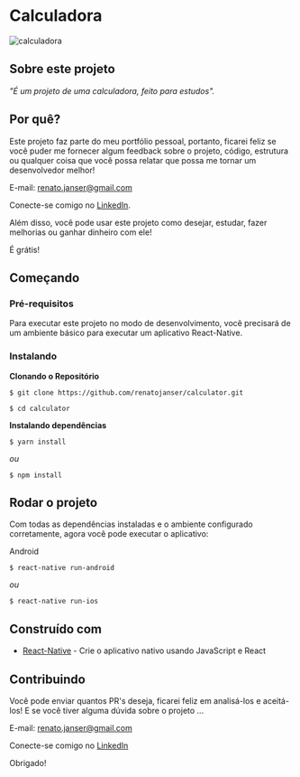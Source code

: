 # Calculadora

![calculadora](https://user-images.githubusercontent.com/8655332/67316457-da116180-f4de-11e9-825a-4da112474c59.png)

## Sobre este projeto

_"É um projeto de uma calculadora, feito para estudos"._


## Por quê?

Este projeto faz parte do meu portfólio pessoal, portanto, ficarei feliz se você puder me fornecer algum feedback sobre o projeto, código, estrutura ou qualquer coisa que você possa relatar que possa me tornar um desenvolvedor melhor!

E-mail: renato.janser@gmail.com

Conecte-se comigo no [LinkedIn](https://www.linkedin.com/in/renato-janser/).

Além disso, você pode usar este projeto como desejar, estudar, fazer melhorias ou ganhar dinheiro com ele!

É grátis!

## Começando

### Pré-requisitos

Para executar este projeto no modo de desenvolvimento, você precisará de um ambiente básico para executar um aplicativo React-Native.

### Instalando

**Clonando o Repositório**
```
$ git clone https://github.com/renatojanser/calculator.git

$ cd calculator
```

**Instalando dependências**
```
$ yarn install
```

_ou_

```
$ npm install
```


##  Rodar o projeto

Com todas as dependências instaladas e o ambiente configurado corretamente, agora você pode executar o aplicativo:

Android

```
$ react-native run-android
```

_ou_

```
$ react-native run-ios
```

## Construído com

- [React-Native](https://facebook.github.io/react-native/) - Crie o aplicativo nativo usando JavaScript e React


## Contribuindo

Você pode enviar quantos PR's deseja, ficarei feliz em analisá-los e aceitá-los! E se você tiver alguma dúvida sobre o projeto ...

E-mail: renato.janser@gmail.com

Conecte-se comigo no [LinkedIn](https://www.linkedin.com/in/renato-janser/)

Obrigado!